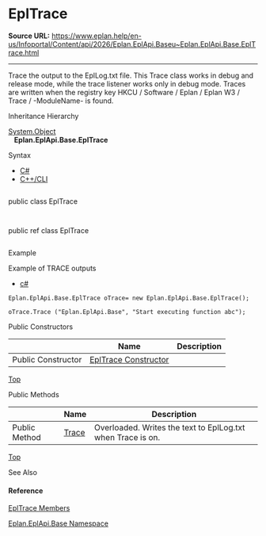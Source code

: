 # EplTrace

**Source URL:** https://www.eplan.help/en-us/Infoportal/Content/api/2026/Eplan.EplApi.Baseu~Eplan.EplApi.Base.EplTrace.html

---

Trace the output to the EplLog.txt file. This Trace class works in debug and release mode, while the trace listener works only in debug mode. Traces are written when the registry key HKCU / Software / Eplan / Eplan W3 / Trace / \-ModuleName- is found.

Inheritance Hierarchy

[System.Object](#)  
   **Eplan.EplApi.Base.EplTrace**

Syntax

- [C#](#i-syntax-CS)
- [C++/CLI](#i-syntax-CPP2005)

```
```
public class EplTrace
```
```

```
```
public ref class EplTrace
```
```

Example

Example of TRACE outputs

- [c#](#i-tab-content-c840c37d-9b0a-4592-9a8a-e2b77ffdbe97)

```
Eplan.EplApi.Base.EplTrace oTrace= new Eplan.EplApi.Base.EplTrace();
oTrace.Trace ("Eplan.EplApi.Base", "Start executing function abc");
```

Public Constructors

|  | Name | Description |
| --- | --- | --- |
| Public Constructor | [EplTrace Constructor](Eplan.EplApi.Baseu~Eplan.EplApi.Base.EplTrace~_ctor.html) |  |

[Top](#top)




Public Methods

|  | Name | Description |
| --- | --- | --- |
| Public Method | [Trace](Eplan.EplApi.Baseu~Eplan.EplApi.Base.EplTrace~Trace.html) | Overloaded. Writes the text to EplLog.txt when Trace is on. |

[Top](#top)




See Also

#### Reference

[EplTrace Members](Eplan.EplApi.Baseu~Eplan.EplApi.Base.EplTrace_members.html)
  
[Eplan.EplApi.Base Namespace](Eplan.EplApi.Baseu~Eplan.EplApi.Base_namespace.html)